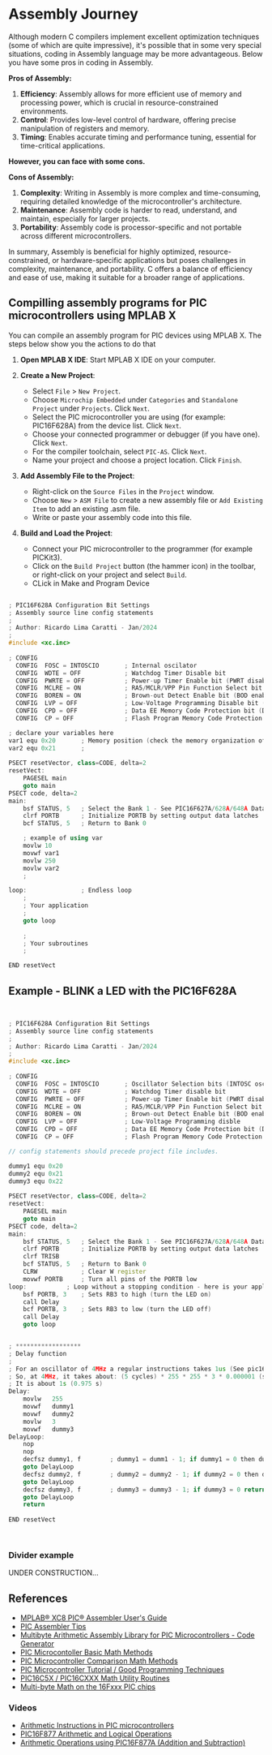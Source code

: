 # Assembly Journey 

Although modern C compilers implement excellent optimization techniques (some of which are quite impressive), it's possible that in some very special situations, coding in Assembly language may be more advantageous. Below you have some pros in coding in Assembly. 

**Pros of Assembly:**

1. **Efficiency**: Assembly allows for more efficient use of memory and processing power, which is crucial in resource-constrained environments.
2. **Control**: Provides low-level control of hardware, offering precise manipulation of registers and memory.
3. **Timing**: Enables accurate timing and performance tuning, essential for time-critical applications.

**However, you can face with some cons.**

**Cons of Assembly:**
1. **Complexity**: Writing in Assembly is more complex and time-consuming, requiring detailed knowledge of the microcontroller's architecture.
2. **Maintenance**: Assembly code is harder to read, understand, and maintain, especially for larger projects.
3. **Portability**: Assembly code is processor-specific and not portable across different microcontrollers.

In summary, Assembly is beneficial for highly optimized, resource-constrained, or hardware-specific applications but poses challenges in complexity, maintenance, and portability. C offers a balance of efficiency and ease of use, making it suitable for a broader range of applications.

## Compilling assembly programs for PIC microcontrollers using MPLAB X

You can compile an assembly program for PIC devices using MPLAB X. The steps below show you the actions to do that

1. **Open MPLAB X IDE**: Start MPLAB X IDE on your computer.

2. **Create a New Project**:
   - Select `File` > `New Project`.
   - Choose `Microchip Embedded` under `Categories` and `Standalone Project` under `Projects`. Click `Next`.
   - Select the  PIC microcontroller you are using (for example: PIC16F628A) from the device list. Click `Next`.
   - Choose your connected programmer or debugger (if you have one). Click `Next`.
   - For the compiler toolchain, select `PIC-AS`. Click `Next`.
   - Name your project and choose a project location. Click `Finish`.

3. **Add Assembly File to the Project**:
   - Right-click on the `Source Files` in the `Project` window.
   - Choose `New` > `ASM File` to create a new assembly file or `Add Existing Item` to add an existing .asm file.
   - Write or paste your assembly code into this file.

4. **Build and Load the Project**:
   - Connect your PIC microcontroller to the programmer (for example PICKit3).
   - Click on the `Build Project` button (the hammer icon) in the toolbar, or right-click on your project and select `Build`.
   - CLick in Make and Program Device 



```cpp

; PIC16F628A Configuration Bit Settings
; Assembly source line config statements
;    
; Author: Ricardo Lima Caratti - Jan/2024
;    
#include <xc.inc>
    
; CONFIG
  CONFIG  FOSC = INTOSCIO       ; Internal oscilator
  CONFIG  WDTE = OFF            ; Watchdog Timer Disable bit 
  CONFIG  PWRTE = OFF           ; Power-up Timer Enable bit (PWRT disabled)
  CONFIG  MCLRE = ON            ; RA5/MCLR/VPP Pin Function Select bit (RA5/MCLR/VPP pin function is MCLR)
  CONFIG  BOREN = ON            ; Brown-out Detect Enable bit (BOD enabled)
  CONFIG  LVP = OFF             ; Low-Voltage Programming Disable bit (RB4/PGM 
  CONFIG  CPD = OFF             ; Data EE Memory Code Protection bit (Data memory code protection off)
  CONFIG  CP = OFF              ; Flash Program Memory Code Protection bit (Code protection off)

; declare your variables here
var1 equ 0x20       ; Memory position (check the memory organization of your PIC device datasheet)
var2 equ 0x21       ;
    
PSECT resetVector, class=CODE, delta=2
resetVect:
    PAGESEL main
    goto main
PSECT code, delta=2
main:
    bsf STATUS, 5	; Select the Bank 1 - See PIC16F627A/628A/648A Data Sheet, page 20 and 21 (MEMORY ORGANIZATION)
    clrf PORTB		; Initialize PORTB by setting output data latches
    bcf STATUS, 5	; Return to Bank 0  

    ; example of using var 
    movlw 10
    movwf var1
    movlw 250
    movlw var2
    ;

loop:			    ; Endless loop
    ;
    ; Your application
    ;
    goto loop
     
    ;
    ; Your subroutines
    ;  

END resetVect

```

## Example - BLINK a LED with the PIC16F628A

```cpp


; PIC16F628A Configuration Bit Settings
; Assembly source line config statements
;    
; Author: Ricardo Lima Caratti - Jan/2024
;    
#include <xc.inc>
    
; CONFIG
  CONFIG  FOSC = INTOSCIO       ; Oscillator Selection bits (INTOSC oscillator: I/O function on RA6/OSC2/CLKOUT pin, I/O function on RA7/OSC1/CLKIN)
  CONFIG  WDTE = OFF            ; Watchdog Timer disable bit 
  CONFIG  PWRTE = OFF           ; Power-up Timer Enable bit (PWRT disabled)
  CONFIG  MCLRE = ON            ; RA5/MCLR/VPP Pin Function Select bit (RA5/MCLR/VPP pin function is MCLR)
  CONFIG  BOREN = ON            ; Brown-out Detect Enable bit (BOD enabled)
  CONFIG  LVP = OFF             ; Low-Voltage Programming disble
  CONFIG  CPD = OFF             ; Data EE Memory Code Protection bit (Data memory code protection off)
  CONFIG  CP = OFF              ; Flash Program Memory Code Protection bit (Code protection off)

// config statements should precede project file includes.

dummy1 equ 0x20
dummy2 equ 0x21
dummy3 equ 0x22 
  
PSECT resetVector, class=CODE, delta=2
resetVect:
    PAGESEL main
    goto main
PSECT code, delta=2
main:
    bsf STATUS, 5	; Select the Bank 1 - See PIC16F627A/628A/648A Data Sheet, page 20 and 21 (MEMORY ORGANIZATION)
    clrf PORTB		; Initialize PORTB by setting output data latches
    clrf TRISB
    bcf STATUS, 5	; Return to Bank 0
    CLRW		    ; Clear W register
    movwf PORTB		; Turn all pins of the PORTB low    
loop:			; Loop without a stopping condition - here is your application code
    bsf PORTB, 3    ; Sets RB3 to high (turn the LED on)
    call Delay
    bcf PORTB, 3    ; Sets RB3 to low (turn the LED off) 
    call Delay
    goto loop


; ******************
; Delay function
;
; For an oscillator of 4MHz a regular instructions takes 1us (See pic16f628a Datasheet, page 117).      
; So, at 4MHz, it takes about: (5 cycles) * 255 * 255 * 3 * 0.000001 (second)  
; It is about 1s (0.975 s)    
Delay:  
    movlw   255
    movwf   dummy1
    movwf   dummy2
    movlw   3
    movwf   dummy3
DelayLoop:    
    nop
    nop
    decfsz dummy1, f		; dummy1 = dumm1 - 1; if dummy1 = 0 then dummy1 = 255
    goto DelayLoop
    decfsz dummy2, f		; dummy2 = dummy2 - 1; if dummy2 = 0 then dummy2 = 255
    goto DelayLoop
    decfsz dummy3, f        ; dummy3 = dummy3 - 1; if dummy3 = 0 return		 
    goto DelayLoop
    return 
    
END resetVect
    



```



### Divider example

UNDER CONSTRUCTION...




## References

* [MPLAB® XC8 PIC® Assembler User's Guide](https://ww1.microchip.com/downloads/en/DeviceDoc/MPLAB%20XC8%20PIC%20Assembler%20User%27s%20Guide%2050002974A.pdf)
* [PIC Assembler Tips](http://picprojects.org.uk/projects/pictips.htm)
* [Multibyte Arithmetic Assembly Library for PIC Microcontrollers - Code Generator](http://avtanski.net/projects/math/#det_m_div)
* [PIC Microcontoller Basic Math Methods](http://www.piclist.com/techref/microchip/math/basic.htm)
* [PIC Microcontroller Comparison Math Methods ](http://www.piclist.com/techref/microchip/compcon.htm)
* [PIC Microcontroller Tutorial / Good Programming Techniques](https://www.hobbyprojects.com/pic_tutorials/tutorial1.html)
* [PIC16C5X / PIC16CXXX Math Utility Routines](https://ww1.microchip.com/downloads/en/AppNotes/00526e.pdf)
* [Multi-byte Math on the 16Fxxx PIC chips](http://robotics.mcmanis.com/articles/20130117_pic_math.html)





### Videos

* [Arithmetic Instructions in PIC microcontrollers](https://youtu.be/8MlblPanBkM?si=IrNt-micQv_Jx01z)
* [PIC16F877 Arithmetic and Logical Operations](https://youtu.be/qFKnzxdRy2s?si=KYq55EuB7RzuePws)
* [Arithmetic Operations using PIC16F877A (Addition and Subtraction)](https://youtu.be/j5A6LC_kk20?si=RFDxYFWGeiH1amwl)

